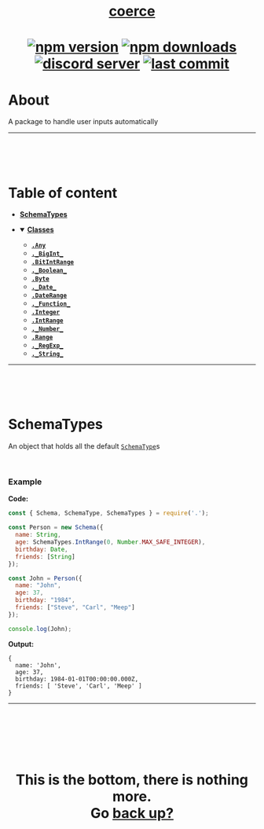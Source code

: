 <div id="top" align="center">

<h1><a href="https://github.com/ThePywon/coerce">coerce</a><h1>

[![npm version](https://img.shields.io/npm/v/@protagonists/coerce)](https://github.com/ThePywon/coerce)
[![npm downloads](https://img.shields.io/npm/dt/@protagonists/coerce)](https://github.com/ThePywon/coerce)
[![discord server](https://img.shields.io/discord/937758194736955443?logo=discord&logoColor=white)](https://discord.gg/cwhj3EgqGP)
[![last commit](https://img.shields.io/github/last-commit/ThePywon/coerce)](https://github.com/ThePywon/coerce)

</div>


# About

A package to handle user inputs automatically

---

<br/><br/><br/>

# Table of content

* [**SchemaTypes**](#schematypes)

* <details open><summary><a href="#classes"><b>Classes</b></a></summary>
  <p>

  * [**`.Any`**](https://github.com/ThePywon/coerce/blob/main/documentation/SchemaTypes/any.md)
  * [**`._BigInt_`**](https://github.com/ThePywon/coerce/blob/main/documentation/SchemaTypes/bigint.md)
  * [**`.BitIntRange`**](https://github.com/ThePywon/coerce/blob/main/documentation/SchemaTypes/bigintrange.md)
  * [**`._Boolean_`**](https://github.com/ThePywon/coerce/blob/main/documentation/SchemaTypes/boolean.md)
  * [**`.Byte`**](https://github.com/ThePywon/coerce/blob/main/documentation/SchemaTypes/byte.md)
  * [**`._Date_`**](https://github.com/ThePywon/coerce/blob/main/documentation/SchemaTypes/date.md)
  * [**`.DateRange`**](https://github.com/ThePywon/coerce/blob/main/documentation/SchemaTypes/daterange.md)
  * [**`._Function_`**](https://github.com/ThePywon/coerce/blob/main/documentation/SchemaTypes/function.md)
  * [**`.Integer`**](https://github.com/ThePywon/coerce/blob/main/documentation/SchemaTypes/integer.md)
  * [**`.IntRange`**](https://github.com/ThePywon/coerce/blob/main/documentation/SchemaTypes/intrange.md)
  * [**`._Number_`**](https://github.com/ThePywon/coerce/blob/main/documentation/SchemaTypes/number.md)
  * [**`.Range`**](https://github.com/ThePywon/coerce/blob/main/documentation/SchemaTypes/range.md)
  * [**`._RegExp_`**](https://github.com/ThePywon/coerce/blob/main/documentation/SchemaTypes/regexp.md)
  * [**`._String_`**](https://github.com/ThePywon/coerce/blob/main/documentation/SchemaTypes/string.md)

  </p>
</details>

---

<br/><br/><br/>

# SchemaTypes

An object that holds all the default [`SchemaType`](https://github.com/ThePywon/coerce/blob/main/documentation/SchemaType.md)s

<br/>

### **Example**

**Code:**

```js
const { Schema, SchemaType, SchemaTypes } = require('.');

const Person = new Schema({
  name: String,
  age: SchemaTypes.IntRange(0, Number.MAX_SAFE_INTEGER),
  birthday: Date,
  friends: [String]
});

const John = Person({
  name: "John",
  age: 37,
  birthday: "1984",
  friends: ["Steve", "Carl", "Meep"]
});

console.log(John);
```

**Output:**

```
{
  name: 'John',
  age: 37,
  birthday: 1984-01-01T00:00:00.000Z,
  friends: [ 'Steve', 'Carl', 'Meep' ]
}
```

---

<br/><br/><br/><br/><br/>

<h1 align="center">This is the bottom, there is nothing more.<br/>
Go <a href="#top">back up?</a></h1>
